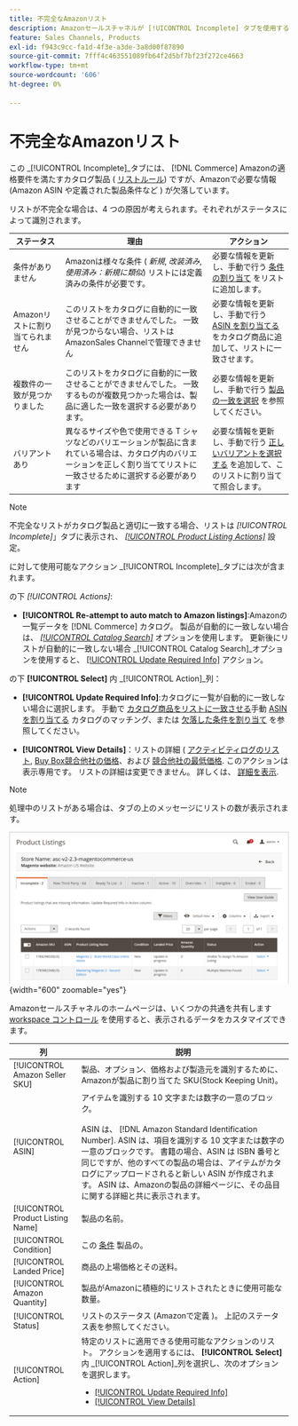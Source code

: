 ```yaml
---
title: 不完全なAmazonリスト
description: Amazonセールスチャネルが [!UICONTROL Incomplete] タブを使用すると、不完全なAmazonリストの実施要件を特定して満たすのに役立ちます。
feature: Sales Channels, Products
exl-id: f943c9cc-fa1d-4f3e-a3de-3a8d00f87890
source-git-commit: 7fff4c463551089fb64f2d5bf7bf23f272ce4663
workflow-type: tm+mt
source-wordcount: '606'
ht-degree: 0%

---
```


# 不完全なAmazonリスト

この _[!UICONTROL Incomplete]_タブには、 [!DNL Commerce] Amazonの適格要件を満たすカタログ製品 ( [リストルール](./listing-rules.md)) ですが、Amazonで必要な情報 (Amazon ASIN や定義された製品条件など ) が欠落しています。

リストが不完全な場合は、4 つの原因が考えられます。それぞれがステータスによって識別されます。

| ステータス | 理由 | アクション |
|------------------------------------|-------------------------------------------------------------------------------------------------------------------------------------------------------------------------------------------------|----------------------------------------------------------------------------------------------------------------------------------------------------------------------------------------------------------------|
| 条件がありません | Amazonは様々な条件 ( _新規_, _改装済み_, _使用済み：新規に類似_) リストには定義済みの条件が必要です。 | 必要な情報を更新し、手動で行う [条件の割り当て](./amazon-manually-update-incomplete-listing.md#update-required-info-missing-condition) をリストに追加します。 |
| Amazonリストに割り当てられません | このリストをカタログに自動的に一致させることができませんでした。 一致が見つからない場合、リストはAmazonSales Channelで管理できません | 必要な情報を更新し、手動で行う [ASIN を割り当てる](./amazon-manually-update-incomplete-listing.md#update-required-info-unable-to-assign-to-amazon-listing) をカタログ商品に追加して、リストに一致させます。 |
| 複数件の一致が見つかりました | このリストをカタログに自動的に一致させることができませんでした。 一致するものが複数見つかった場合は、製品に適した一致を選択する必要があります。 | 必要な情報を更新し、手動で行う [製品の一致を選択](./amazon-manually-update-incomplete-listing.md#update-required-info-multiple-matches-found) を参照してください。 |
| バリアントあり | 異なるサイズや色で使用できる T シャツなどのバリエーションが製品に含まれている場合は、カタログ内のバリエーションを正しく割り当ててリストに一致させるために選択する必要があります | 必要な情報を更新し、手動で行う [正しいバリアントを選択する](./amazon-manually-update-incomplete-listing.md#update-required-info-has-variants) を追加して、このリストに割り当てて照合します。 |

>[!NOTE]
>不完全なリストがカタログ製品と適切に一致する場合、リストは _[!UICONTROL Incomplete]_」タブに表示され、 [_[!UICONTROL Product Listing Actions]_](./product-listing-actions.md) 設定。

に対して使用可能なアクション _[!UICONTROL Incomplete]_タブには次が含まれます。

の下 _[!UICONTROL Actions]_:

- **[!UICONTROL Re-attempt to auto match to Amazon listings]**:Amazonの一覧データを [!DNL Commerce] カタログ。 製品が自動的に一致しない場合は、 [_[!UICONTROL Catalog Search]_](./catalog-search.md) オプションを使用します。 更新後にリストが自動的に一致しない場合 _[!UICONTROL Catalog Search]_オプションを使用すると、 [[!UICONTROL Update Required Info]](./amazon-manually-update-incomplete-listing.md#update-required-info-multiple-matches-found) アクション。

の下 **[!UICONTROL Select]** 内 _[!UICONTROL Action]_列：

- **[!UICONTROL Update Required Info]**:カタログに一覧が自動的に一致しない場合に選択します。 手動で [カタログ商品をリストに一致させる](./amazon-manually-update-incomplete-listing.md#update-required-info-multiple-matches-found)手動 [ASIN を割り当てる](./amazon-manually-update-incomplete-listing.md#update-required-info-unable-to-assign-to-amazon-listing) カタログのマッチング、または [欠落した条件を割り当て](./amazon-manually-update-incomplete-listing.md#update-required-info-missing-condition) を参照してください。

- **[!UICONTROL View Details]**：リストの詳細 ( [アクティビティログのリスト](./product-listing-details.md#listing-activity-log), [Buy Box競合他社の価格](./product-listing-details.md#buy-box-competitor-pricing)、および [競合他社の最低価格](./product-listing-details.md#lowest-competitor-pricing). このアクションは表示専用です。 リストの詳細は変更できません。 詳しくは、 [詳細を表示](./product-listing-details.md).

>[!NOTE]
>
>処理中のリストがある場合は、タブの上のメッセージにリストの数が表示されます。

![不完全なAmazonリスト](assets/amazon-incomplete-listings.png){width="600" zoomable="yes"}

Amazonセールスチャネルのホームページは、いくつかの共通を共有します [workspace コントロール](./workspace-controls.md) を使用すると、表示されるデータをカスタマイズできます。

| 列 | 説明 |
|-----------------------------------|------------------------------------------------------------------------------------------------------------------------------------------------------------------------------------------------------------------------------------------------------------------------------------------------------------------------------------------------------------------------------------------------------------------------------------------------------------------------------------------|
| [!UICONTROL Amazon Seller SKU] | 製品、オプション、価格および製造元を識別するために、Amazonが製品に割り当てた SKU(Stock Keeping Unit)。 |
| [!UICONTROL ASIN] | アイテムを識別する 10 文字または数字の一意のブロック。<br><br>ASIN は、 [!DNL Amazon Standard Identification Number]. ASIN は、項目を識別する 10 文字または数字の一意のブロックです。 書籍の場合、ASIN は ISBN 番号と同じですが、他のすべての製品の場合は、アイテムがカタログにアップロードされると新しい ASIN が作成されます。 ASIN は、Amazonの製品の詳細ページに、その品目に関する詳細と共に表示されます。 |
| [!UICONTROL Product Listing Name] | 製品の名前。 |
| [!UICONTROL Condition] | この [条件](./product-listing-condition.md) 製品の。 |
| [!UICONTROL Landed Price] | 商品の上場価格とその送料。 |
| [!UICONTROL Amazon Quantity] | 製品がAmazonに積極的にリストされたときに使用可能な数量。 |
| [!UICONTROL Status] | リストのステータス (Amazonで定義 )。 上記のステータス表を参照してください。 |
| [!UICONTROL Action] | 特定のリストに適用できる使用可能なアクションのリスト。 アクションを適用するには、 **[!UICONTROL Select]** 内 _[!UICONTROL Action]_列を選択し、次のオプションを選択します。<ul><li>[[!UICONTROL Update Required Info]](./amazon-manually-update-incomplete-listing.md)</li><li>[[!UICONTROL View Details]](./product-listing-details.md)</li></ul> |
